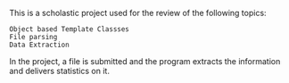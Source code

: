This is a scholastic project used for the review of the following topics:

    Object based Template Classses
    File parsing
    Data Extraction

In the project, a file is submitted and the program extracts the information and delivers statistics on it.
